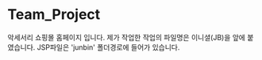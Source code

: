 # Team_Project
악세서리 쇼핑몰 홈페이지 입니다. 제가 작업한 작업의 파일명은 이니셜(JB)을
앞에 붙였습니다. JSP파일은 'junbin' 폴더경로에 들어가 있습니다.
